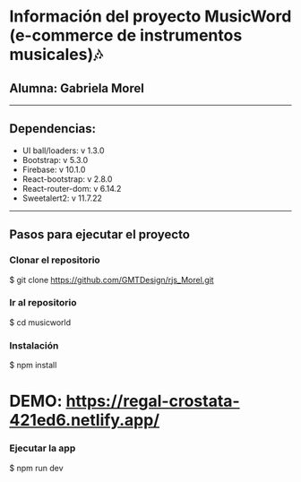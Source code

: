 # Información del proyecto MusicWord (e-commerce de instrumentos musicales)🎶

## Alumna: Gabriela Morel

---

## Dependencias:
- UI ball/loaders: v 1.3.0
- Bootstrap: v 5.3.0
- Firebase: v 10.1.0
- React-bootstrap: v 2.8.0
- React-router-dom: v 6.14.2
- Sweetalert2: v 11.7.22
---
## Pasos para ejecutar el proyecto

### Clonar el repositorio
$ git clone https://github.com/GMTDesign/rjs_Morel.git

### Ir al repositorio
$ cd musicworld

### Instalación
$ npm install

# DEMO: https://regal-crostata-421ed6.netlify.app/
### Ejecutar la app
$ npm run dev
